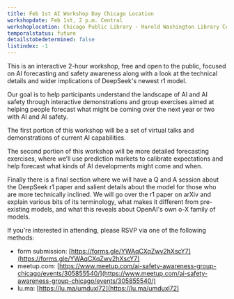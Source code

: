 ```yaml
---
title: Feb 1st AI Workshop Day Chicago Location
workshopdate: Feb 1st, 2 p.m. Central
workshoplocation: Chicago Public Library - Harold Washington Library Center, North Study Room, Chicago, IL 60605
temporalstatus: future
detailstobedetermined: false
listindex: -1
---
```


This is an interactive 2-hour workshop, free and open to the public, focused on AI forecasting and safety awareness along with a look at the technical details and wider implications of DeepSeek's newest r1 model.

Our goal is to help participants understand the landscape of AI and AI safety through interactive demonstrations and group exercises aimed at helping people forecast what might be coming over the next year or two with AI and AI safety.

The first portion of this workshop will be a set of virtual talks and demonstrations of current AI capabilities.

The second portion of this workshop will be more detailed forecasting exercises, where we’ll use prediction markets to calibrate expectations and help forecast what kinds of AI developments might come and when.

Finally there is a final section where we will have a Q and A session about the DeepSeek r1 paper and salient details about the model for those who are more technically inclined. We will go over the r1 paper on arXiv and explain various bits of its terminology, what makes it different from pre-existing models, and what this reveals about OpenAI's own o-X family of models.

If you're interested in attending, please RSVP via one of the following methods:

+ form submission:
  [https://forms.gle/YWAqCXqZwv2hXscY7](https://forms.gle/YWAqCXqZwv2hXscY7)
+ meetup.com: [https://www.meetup.com/ai-safety-awareness-group-chicago/events/305855540/](https://www.meetup.com/ai-safety-awareness-group-chicago/events/305855540/)
+ lu.ma: [https://lu.ma/umduxl72](https://lu.ma/umduxl72)

